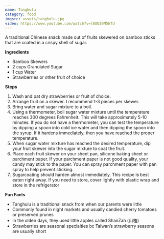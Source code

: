 ```yaml
---
name: Tanghulu
category: food
imgsrc: assets/tanghulu.jpg
video: https://www.youtube.com/watch?v=l8UUZ0M5WfU
---
```


A traditional Chinese snack made out of fruits skewered on bamboo sticks that are coated in a crispy shell of sugar.

**Ingredients**
- Bamboo Skewers
- 2 cups Granulated Sugar 
- 1 cup Water
- Strawberries or other fruit of choice

**Steps**
1. Wash and pat dry strawberries or fruit of choice.
2. Arrange fruit on a skewer. I recommend 1-3 pieces per skewer.
3. Bring water and sugar mixture to a boil.
4. Using a thermometer, boil sugar water mixture until the temperature reaches 300 degrees Fahrenheit. This will take approximately 5-10 minutes.
If you do not have a thermometer, you can test the temperature by dipping a spoon into cold ice water and then dipping the spoon into the syrup. If it hardens immediately, then you have reached the proper temperature.
5. When sugar water mixture has reached the desired temperature, dip your fruit skewer into the sugar mixture to coat the fruit.
6. Place each fruit skewer on your sheet pan, silicone baking sheet or parchment paper. If your parchment paper is not good quality, your candy may stick to the paper. You can spray parchment paper with pan spray to help prevent sticking.
7. Sugarcoating should harden almost immediately. This recipe is best eaten right away. If you need to store, cover lightly with plastic wrap and store in the refrigerator

**Fun Facts**
- Tanghulu is a traditional snack from when our parents were little
- Commonly found in night markets and usually candied cherry tomatoes or preserved prunes
- In the olden days, they used little apples called ShanZah (山楂)
- Strawberries are seasonal specialties bc Taiwan’s strawberry seasons are usually short




